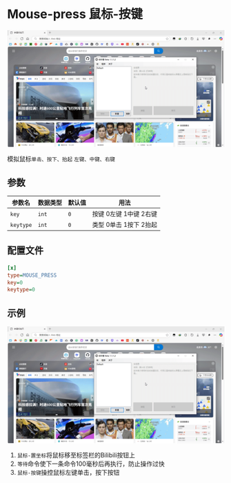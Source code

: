 # Mouse-press 鼠标-按键

![示例](001.gif)

模拟鼠标`单击、按下、抬起` `左键、中键、右键`

## 参数

|参数名|数据类型|默认值|用法|
|-|-|-|-|
|`key`|`int`|`0`|按键  0左键  1中键  2右键|
|`keytype`|`int`|`0`|类型  0单击  1按下  2抬起|

## 配置文件

```ini
[x]
type=MOUSE_PRESS
key=0
keytype=0
```

## 示例

![示例](001.gif)

  1. `鼠标-置坐标`将鼠标移至标签栏的Bilibili按钮上
  2. `等待`命令使下一条命令100毫秒后再执行，防止操作过快
  3. `鼠标-按键`操控鼠标左键单击，按下按钮